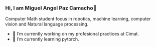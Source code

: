 ### Hi, I am Miguel Angel Paz Camacho👋

Computer Math student focus in robotics, machine learning, computer vision and Natural language processing. 

- 🔭 I’m currently working on my profesional practices at Cimat.
- 🌱 I’m currently learning pytorch.


<!--
**MiguelPazCamacho/MiguelPazCamacho** is a ✨ _special_ ✨ repository because its `README.md` (this file) appears on your GitHub profile.

Here are some ideas to get you started:

- 🔭 I’m currently working on ...
- 🌱 I’m currently learning ...
- 👯 I’m looking to collaborate on ...
- 🤔 I’m looking for help with ...
- 💬 Ask me about ...
- 📫 How to reach me: ...
- 😄 Pronouns: ...
- ⚡ Fun fact: ...
-->

